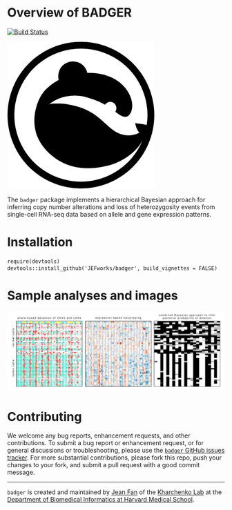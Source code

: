 # Overview of BADGER

[![Build Status](https://travis-ci.org/JEFworks/badger.svg?branch=master)](https://travis-ci.org/JEFworks/badger)

<img src="badger.png">

The `badger` package implements a hierarchical Bayesian approach for inferring copy number alterations and loss of heterozygosity events from single-cell RNA-seq data based on allele and gene expression patterns.


# Installation

```
require(devtools)
devtools::install_github('JEFworks/badger', build_vignettes = FALSE)
```


# Sample analyses and images

<img src="sample_img.jpg">


# Contributing

We welcome any bug reports, enhancement requests, and other contributions. To submit a bug report or enhancement request, or for general discussions or troubleshooting, please use the [`badger` GitHub issues tracker](https://github.com/hms-dbmi/scde/issues). For more substantial contributions, please fork this repo, push your changes to your fork, and submit a pull request with a good commit message. 

---
    
`badger` is created and maintained by [Jean Fan](https://github.com/jefworks) of the [Kharchenko Lab](http://pklab.med.harvard.edu/) at the [Department of Biomedical Informatics at Harvard Medical School](https://github.com/hms-dbmi).

